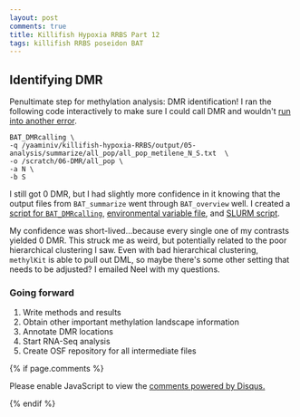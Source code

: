 ```yaml
---
layout: post
comments: true
title: Killifish Hypoxia RRBS Part 12
tags: killifish RRBS poseidon BAT
---
```


## Identifying DMR

Penultimate step for methylation analysis: DMR identification! I ran the following code interactively to make sure I could call DMR and wouldn't [run into another error](https://yaaminiv.github.io/Killifish-Hypoxia-RRBS-Part11/).

```
BAT_DMRcalling \
-q /yaaminiv/killifish-hypoxia-RRBS/output/05-analysis/summarize/all_pop/all_pop_metilene_N_S.txt  \
-o /scratch/06-DMR/all_pop \
-a N \
-b S
```

I still got 0 DMR, but I had slightly more confidence in it knowing that the output files from `BAT_summarize` went through `BAT_overview` well. I created a [script for `BAT_DMRcalling`](https://github.com/yaaminiv/killifish-hypoxia-RRBS/blob/main/code/06-BAT-DMRcalling.sh), [environmental variable file](https://github.com/yaaminiv/killifish-hypoxia-RRBS/blob/main/code/06-DMR-envfile.txt), and [SLURM script](https://github.com/yaaminiv/killifish-hypoxia-RRBS/blob/main/code/06-DMR.sh).

My confidence was short-lived...because every single one of my contrasts yielded 0 DMR. This struck me as weird, but potentially related to the poor hierarchical clustering I saw. Even with bad hierarchical clustering, `methylKit` is able to pull out DML, so maybe there's some other setting that needs to be adjusted? I emailed Neel with my questions.

### Going forward

1. Write methods and results
4. Obtain other important methylation landscape information
3. Annotate DMR locations
5. Start RNA-Seq analysis
6. Create OSF repository for all intermediate files

{% if page.comments %}

<div id="disqus_thread"></div>
<script>

/**
*  RECOMMENDED CONFIGURATION VARIABLES: EDIT AND UNCOMMENT THE SECTION BELOW TO INSERT DYNAMIC VALUES FROM YOUR PLATFORM OR CMS.
*  LEARN WHY DEFINING THESE VARIABLES IS IMPORTANT: https://disqus.com/admin/universalcode/#configuration-variables*/
/*
var disqus_config = function () {
this.page.url = PAGE_URL;  // Replace PAGE_URL with your page's canonical URL variable
this.page.identifier = PAGE_IDENTIFIER; // Replace PAGE_IDENTIFIER with your page's unique identifier variable
};
*/
(function() { // DON'T EDIT BELOW THIS LINE
var d = document, s = d.createElement('script');
s.src = 'https://the-responsible-grad-student.disqus.com/embed.js';
s.setAttribute('data-timestamp', +new Date());
(d.head || d.body).appendChild(s);
})();
</script>
<noscript>Please enable JavaScript to view the <a href="https://disqus.com/?ref_noscript">comments powered by Disqus.</a></noscript>

{% endif %}

<script id="dsq-count-scr" src="//the-responsible-grad-student.disqus.com/count.js" async></script>
